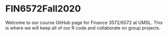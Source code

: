 # FIN6572Fall2020

Welcome to our course GitHub page for Finance 3572/6572 at UMSL. This is where we will keep all of our R code and collaborate on group projects.
